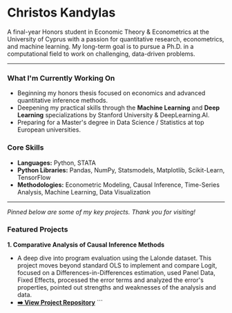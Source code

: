 # Christos Kandylas

A final-year Honors student in Economic Theory & Econometrics at the University of Cyprus with a passion for quantitative research, econometrics, and machine learning. My long-term goal is to pursue a Ph.D. in a computational field to work on challenging, data-driven problems.

---

### What I'm Currently Working On

* Beginning my honors thesis focused on economics and advanced quantitative inference methods.
* Deepening my practical skills through the **Machine Learning** and **Deep Learning** specializations by Stanford University & DeepLearning.AI.
* Preparing for a Master's degree in Data Science / Statistics at top European universities.

### Core Skills

* **Languages:** Python, STATA
* **Python Libraries:** Pandas, NumPy, Statsmodels, Matplotlib, Scikit-Learn, TensorFlow
* **Methodologies:** Econometric Modeling, Causal Inference, Time-Series Analysis, Machine Learning, Data Visualization

---
*Pinned below are some of my key projects. Thank you for visiting!*


### Featured Projects

**1. Comparative Analysis of Causal Inference Methods**
   * A deep dive into program evaluation using the Lalonde dataset. This project moves beyond standard OLS to implement and compare Logit, focused on a Differences-in-Differences estimation, used Panel Data, Fixed Effects, processed the error terms and analyzed the error's properties, pointed out strengths and weaknesses of the analysis and data.
   * **[➡️ View Project Repository](https://github.com/YourUsername/Your-Repository-Name)** ```

